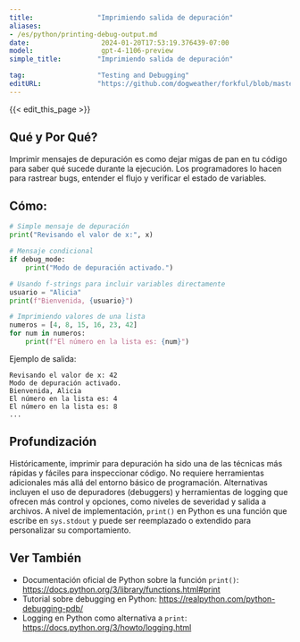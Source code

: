 ```yaml
---
title:                "Imprimiendo salida de depuración"
aliases:
- /es/python/printing-debug-output.md
date:                  2024-01-20T17:53:19.376439-07:00
model:                 gpt-4-1106-preview
simple_title:         "Imprimiendo salida de depuración"

tag:                  "Testing and Debugging"
editURL:              "https://github.com/dogweather/forkful/blob/master/content/es/python/printing-debug-output.md"
---
```


{{< edit_this_page >}}

## Qué y Por Qué?

Imprimir mensajes de depuración es como dejar migas de pan en tu código para saber qué sucede durante la ejecución. Los programadores lo hacen para rastrear bugs, entender el flujo y verificar el estado de variables.

## Cómo:

```Python
# Simple mensaje de depuración
print("Revisando el valor de x:", x)

# Mensaje condicional
if debug_mode:
    print("Modo de depuración activado.")

# Usando f-strings para incluir variables directamente
usuario = "Alicia"
print(f"Bienvenida, {usuario}")

# Imprimiendo valores de una lista
numeros = [4, 8, 15, 16, 23, 42]
for num in numeros:
    print(f"El número en la lista es: {num}")
```

Ejemplo de salida:

```
Revisando el valor de x: 42
Modo de depuración activado.
Bienvenida, Alicia
El número en la lista es: 4
El número en la lista es: 8
...
```

## Profundización

Históricamente, imprimir para depuración ha sido una de las técnicas más rápidas y fáciles para inspeccionar código. No requiere herramientas adicionales más allá del entorno básico de programación. Alternativas incluyen el uso de depuradores (debuggers) y herramientas de logging que ofrecen más control y opciones, como niveles de severidad y salida a archivos. A nivel de implementación, `print()` en Python es una función que escribe en `sys.stdout` y puede ser reemplazado o extendido para personalizar su comportamiento.

## Ver También

- Documentación oficial de Python sobre la función `print()`: https://docs.python.org/3/library/functions.html#print
- Tutorial sobre debugging en Python: https://realpython.com/python-debugging-pdb/
- Logging en Python como alternativa a `print`: https://docs.python.org/3/howto/logging.html
